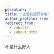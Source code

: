 ```yaml
---
permalink: /
title: "还没有想好写啥"
author_profile: true
redirect_from: 
  - /about/
  - /about.html
---
```


不是什么好人